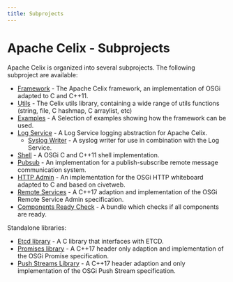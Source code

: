 ```yaml
---
title: Subprojects
---
```


<!--
Licensed to the Apache Software Foundation (ASF) under one or more
contributor license agreements.  See the NOTICE file distributed with
this work for additional information regarding copyright ownership.
The ASF licenses this file to You under the Apache License, Version 2.0
(the "License"); you may not use this file except in compliance with
the License.  You may obtain a copy of the License at
   
    http://www.apache.org/licenses/LICENSE-2.0

Unless required by applicable law or agreed to in writing, software
distributed under the License is distributed on an "AS IS" BASIS,
WITHOUT WARRANTIES OR CONDITIONS OF ANY KIND, either express or implied.
See the License for the specific language governing permissions and
limitations under the License.
-->

# Apache Celix - Subprojects

Apache Celix is organized into several subprojects. The following subproject are available:

* [Framework](../libs/framework) - The Apache Celix framework, an implementation of OSGi adapted to C and C++11.
* [Utils](../libs/utils/README.md) - The Celix utils library, containing a wide range of utils functions (string, file, C hashmap, C arraylist, etc)
* [Examples](../examples) - A Selection of examples showing how the framework can be used.
* [Log Service](../bundles/logging/README.md) - A Log Service logging abstraction for Apache Celix.
  * [Syslog Writer](../bundles/logging/log_writers/syslog_writer) - A syslog writer for use in combination with the Log Service.
* [Shell](../bundles/shell/README.md) - A OSGi C and C++11 shell implementation.
* [Pubsub](../bundles/pubsub/README.md) - An implementation for a publish-subscribe remote message communication system. 
* [HTTP Admin](../bundles/http_admin/README.md) - An implementation for the OSGi HTTP whiteboard adapted to C and based on civetweb.
* [Remote Services](../bundles/cxx_remote_services) - A C++17 adaption and implementation of the OSGi Remote Service Admin specification.
* [Components Ready Check](../bundles/components_ready_check/README.md) - A bundle which checks if all components are ready.

Standalone libraries:

* [Etcd library](../libs/etcdlib/README.md) - A C library that interfaces with ETCD.
* [Promises library](../libs/promises/README.md) - A C++17 header only adaption and implementation of the OSGi Promise specification.
* [Push Streams Library](../libs/pushstreams/README.md) - A C++17 header adaption and only implementation of the OSGi Push Stream specification. 

